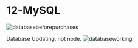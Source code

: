 # 12-MySQL

![databasebeforepurchases](https://cloud.githubusercontent.com/assets/12276056/24987584/c51f1dcc-1fce-11e7-8396-a426f3b61443.png)

Database Updating, not node.
![databaseworking](https://cloud.githubusercontent.com/assets/12276056/24991170/ea5d4768-1fe6-11e7-8974-2fd1eaec4691.png)
